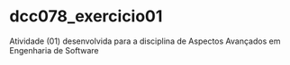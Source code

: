# dcc078_exercicio01
Atividade (01) desenvolvida para a disciplina de Aspectos Avançados em Engenharia de Software
